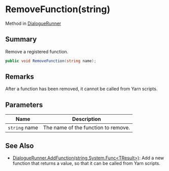 # RemoveFunction(string)

Method in [DialogueRunner](./)

## Summary

Remove a registered function.

```csharp
public void RemoveFunction(string name);
```

## Remarks

After a function has been removed, it cannot be called from Yarn scripts.

## Parameters

| Name          | Description                         |
| ------------- | ----------------------------------- |
| `string` name | The name of the function to remove. |

## See Also

* [DialogueRunner.AddFunction(string,System.Func\<TResult>)](yarn.unity.dialoguerunner.addfunction-2.md): Add a new function that returns a value, so that it can be called from Yarn scripts.
